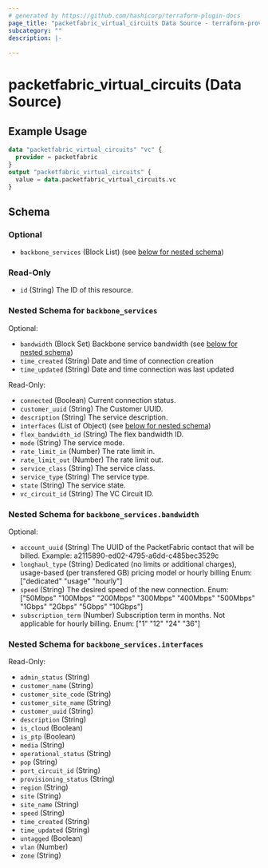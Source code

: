 ```yaml
---
# generated by https://github.com/hashicorp/terraform-plugin-docs
page_title: "packetfabric_virtual_circuits Data Source - terraform-provider-packetfabric"
subcategory: ""
description: |-
  
---
```


# packetfabric_virtual_circuits (Data Source)



## Example Usage

```terraform
data "packetfabric_virtual_circuits" "vc" {
  provider = packetfabric
}
output "packetfabric_virtual_circuits" {
  value = data.packetfabric_virtual_circuits.vc
}
```

<!-- schema generated by tfplugindocs -->
## Schema

### Optional

- `backbone_services` (Block List) (see [below for nested schema](#nestedblock--backbone_services))

### Read-Only

- `id` (String) The ID of this resource.

<a id="nestedblock--backbone_services"></a>
### Nested Schema for `backbone_services`

Optional:

- `bandwidth` (Block Set) Backbone service bandwidth (see [below for nested schema](#nestedblock--backbone_services--bandwidth))
- `time_created` (String) Date and time of connection creation
- `time_updated` (String) Date and time connection was last updated

Read-Only:

- `connected` (Boolean) Current connection status.
- `customer_uuid` (String) The Customer UUID.
- `description` (String) The service description.
- `interfaces` (List of Object) (see [below for nested schema](#nestedatt--backbone_services--interfaces))
- `flex_bandwidth_id` (String) The flex bandwidth ID.
- `mode` (String) The service mode.
- `rate_limit_in` (Number) The rate limit in.
- `rate_limit_out` (Number) The rate limit out.
- `service_class` (String) The service class.
- `service_type` (String) The service type.
- `state` (String) The service state.
- `vc_circuit_id` (String) The VC Circuit ID.

<a id="nestedblock--backbone_services--bandwidth"></a>
### Nested Schema for `backbone_services.bandwidth`

Optional:

- `account_uuid` (String) The UUID of the PacketFabric contact that will be billed.
		Example: a2115890-ed02-4795-a6dd-c485bec3529c
- `longhaul_type` (String) Dedicated (no limits or additional charges), usage-based (per transfered GB) pricing model or hourly billing
		Enum: ["dedicated" "usage" "hourly"]
- `speed` (String) The desired speed of the new connection.
		Enum: ["50Mbps" "100Mbps" "200Mbps" "300Mbps" "400Mbps" "500Mbps" "1Gbps" "2Gbps" "5Gbps" "10Gbps"]
- `subscription_term` (Number) Subscription term in months. Not applicable for hourly billing.
		Enum: ["1" "12" "24" "36"]


<a id="nestedatt--backbone_services--interfaces"></a>
### Nested Schema for `backbone_services.interfaces`

Read-Only:

- `admin_status` (String)
- `customer_name` (String)
- `customer_site_code` (String)
- `customer_site_name` (String)
- `customer_uuid` (String)
- `description` (String)
- `is_cloud` (Boolean)
- `is_ptp` (Boolean)
- `media` (String)
- `operational_status` (String)
- `pop` (String)
- `port_circuit_id` (String)
- `provisioning_status` (String)
- `region` (String)
- `site` (String)
- `site_name` (String)
- `speed` (String)
- `time_created` (String)
- `time_updated` (String)
- `untagged` (Boolean)
- `vlan` (Number)
- `zone` (String)



